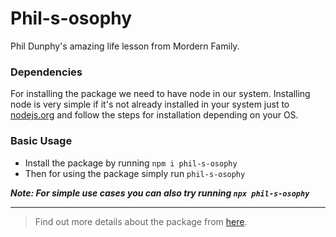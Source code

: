 
# Phil-s-osophy

Phil Dunphy's amazing life lesson from Mordern Family.

### Dependencies

For installing the package we need to have node in our system. Installing node is very simple if it's not already installed in your system just to [nodejs.org](https://nodejs.org/en/download) and follow the steps for installation depending on your OS.


### Basic Usage

- Install the package by running `npm i phil-s-osophy`
- Then for using the package simply run `phil-s-osophy`

***Note: For simple use cases you can also try running `npx phil-s-osophy`***

---


> Find out more details about the package from [here](https://www.npmjs.com/package/phil-s-osophy).
